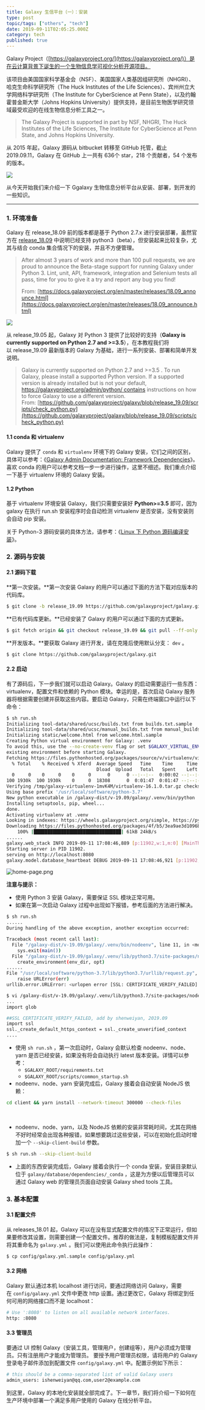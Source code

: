 ```yaml
---
title: Galaxy 生信平台（一）：安装
type: post
topic/tags: ["others", "tech"]
date: 2019-09-11T02:05:25.000Z
category: tech
published: true
---
```


Galaxy Project（[https://galaxyproject.org/](https://galaxyproject.org/)）是在云计算背景下诞生的一个生物信息学可视化分析开源项目。

该项目由美国国家科学基金会（NSF）、美国国家人类基因组研究所（NHGRI）、哈克生命科学研究所（The Huck Institutes of the Life Sciences）、宾州州立大学网络科学研究所（The Institute for CyberScience at Penn State），以及约翰霍普金斯大学（Johns Hopkins University）提供支持，是目前生物医学研究领域最受欢迎的在线生物信息分析工具之一。

> The Galaxy Project is supported in part by NSF, NHGRI, The Huck Institutes of the Life Sciences, The Institute for
CyberScience at Penn State, and Johns Hopkins University.


从 2015 年起，Galaxy 源码从 bitbucket 转移至 GitHub 托管，截止 2019.09.11，Galaxy 在 GitHub 上一共有 636个 star，218 个贡献者，54 个发布的版本。

![](https://note.bioitee.com/yuque/0/2019/png/126032/1568171961186-4c938202-5149-4af6-9804-4468b1d55c0a.png#align=left&display=inline&height=305&name=image.png&originHeight=305&originWidth=774&size=44884&status=done&width=774)

从今天开始我们来介绍一下 Ggalaxy 生物信息分析平台从安装、部署，到开发的一些知识。

---



### 1. 环境准备

Galaxy 在 release_18.09 前的版本都是基于 Python 2.7.x 进行安装部署，虽然官方在 [release_18.09](https://docs.galaxyproject.org/en/master/releases/18.09_announce.html) 中说明已经支持 python3（beta），但安装起来比较复杂，尤其与结合 conda 集合情况下的安装，并且不方便管理。

> After almost 3 years of work and more than 100 pull requests, we are proud to announce the Beta-stage support for running Galaxy under Python 3. Lint, unit, API, framework, integration and Selenium tests all pass, time for you to give it a try and report any bug you find!
> 
> From: [https://docs.galaxyproject.org/en/master/releases/18.09_announce.html](https://docs.galaxyproject.org/en/master/releases/18.09_announce.html)

![](https://note.bioitee.com/yuque/0/2019/png/126032/1568169612966-492007f5-561f-4594-9982-c0cf58edbb91.png#align=left&display=inline&height=273&name=image.png&originHeight=273&originWidth=766&size=63379&status=done&width=766)

从 release_19.05 起，Galaxy 对 Python 3 提供了比较好的支持（**Galaxy is currently supported on Python 2.7 and >=3.5**），在本教程我们将以 release_19.09 最新版本的 Galaxy 为基础，进行一系列安装、部署和简单开发说明。

> Galaxy is currently supported on Python 2.7 and >=3.5 . To run Galaxy, please install a supported Python version. If a supported version is already installed but is not your default, https://galaxyproject.org/admin/python/ contains instructions on how to force Galaxy to use a different version.
> From: [https://github.com/galaxyproject/galaxy/blob/release_19.09/scripts/check_python.py](https://github.com/galaxyproject/galaxy/blob/release_19.09/scripts/check_python.py)




#### 1.1 conda 和 virtualenv


Galaxy 提供了 `conda` 和 `virtualenv` 环境下的 Galaxy 安装，它们之间的区别，具体可以参考：《[Galaxy Admin Documentation: Framework Dependencies](https://docs.galaxyproject.org/en/master/admin/framework_dependencies.html#conda)》。喜欢 conda 的用户可以参考文档一步一步进行操作，这里不细述。我们重点介绍一下基于 virtualenv 环境的 Galaxy 安装。


#### 1.2 Python

基于 virtualenv 环境安装 Galaxy，我们只需要安装好 **Python>=3.5** 即可，因为 galaxy 在执行 run.sh 安装程序时会自动检测 virtualenv 是否安装，没有安装则会自动 pip 安装。

关于 Python-3 源码安装的具体方法，请参考：《[Linux 下 Python 源码编译安装](https://www.yuque.com/shenweiyan/cookbook/install-python-from-source)》。



### 2. 源码与安装


#### 2.1 源码下载

**第一次安装。**第一次安装 Galaxy 的用户可以通过下面的方法下载对应版本的代码库。
```bash
$ git clone -b release_19.09 https://github.com/galaxyproject/galaxy.git
```

**已有代码库更新。**已经安装了 Galaxy 的用户可以通过下面的方式更新。
```bash
$ git fetch origin && git checkout release_19.09 && git pull --ff-only origin release_19.09
```

**开发版本。**要获取 Galaxy 进行开发，请在克隆后使用默认分支： `dev` 。
```bash
$ git clone https://github.com/galaxyproject/galaxy.git
```



#### 2.2 启动

有了源码后，下一步我们就可以启动 Galaxy。Galaxy 的启动需要运行一些东西：virtualenv，配置文件和依赖的 Python 模块。幸运的是，首次启动 Galaxy 服务器将根据需要创建并获取这些内容。要启动 Galaxy，只需在终端窗口中运行以下命令：

```bash
$ sh run.sh
Initializing tool-data/shared/ucsc/builds.txt from builds.txt.sample
Initializing tool-data/shared/ucsc/manual_builds.txt from manual_builds.txt.sample
Initializing static/welcome.html from welcome.html.sample
Creating Python virtual environment for Galaxy: .venv
To avoid this, use the --no-create-venv flag or set $GALAXY_VIRTUAL_ENV to an
existing environment before starting Galaxy.
Fetching https://files.pythonhosted.org/packages/source/v/virtualenv/virtualenv-16.1.0.tar.gz
  % Total    % Received % Xferd  Average Speed   Time    Time     Time  Current
                                 Dload  Upload   Total   Spent    Left  Speed
  0     0    0     0    0     0      0      0 --:--:--  0:00:02 --:--:--     0
100 1930k  100 1930k    0     0  18308      0  0:01:47  0:01:47 --:--:-- 59849
Verifying /tmp/galaxy-virtualenv-1mvK4M/virtualenv-16.1.0.tar.gz checksum is f899fafcd92e1150f40c8215328be38ff24b519cd95357fa6e78e006c7638208
Using base prefix '/usr/local/software/python-3.7'
New python executable in /galaxy-dist/v-19.09/galaxy/.venv/bin/python
Installing setuptools, pip, wheel...
done.
Activating virtualenv at .venv
Looking in indexes: https://wheels.galaxyproject.org/simple, https://pypi.python.org/simple
Downloading https://files.pythonhosted.org/packages/4f/b5/3ea9ae3d1096b9ff31e8f1846c47d49f3129a12464ac0a73b602de458298/adal-1.2.2-py2.py3-none-any.whl (53kB)
    100% |████████████████████████████████| 61kB 24kB/s
......
galaxy.web_stack INFO 2019-09-11 17:08:46,889 [p:11902,w:1,m:0] [MainThread] Galaxy server instance 'main.web.1' is running
Starting server in PID 11902.
serving on http://localhost:8080
galaxy.model.database_heartbeat DEBUG 2019-09-11 17:08:46,921 [p:11902,w:1,m:0] [database_heartbeart_main.web.1.thread] main.web.1 is config watcher
```

![home-page.png](https://note.bioitee.com/yuque/0/2019/png/126032/1568293214413-3f04b1e2-415e-4f8d-b487-e94f70606f00.png#align=left&display=inline&height=1042&name=home-page.png&originHeight=1042&originWidth=1920&size=128944&status=done&width=1920)

**注意与提示：**

- 使用 Python 3 安装 Galaxy，需要保证 SSL 模块正常可用。
- 如果在第一次启动 Galaxy 过程中出现如下报错，参考后面的方法进行解决。

```bash
$ sh run.sh
......
During handling of the above exception, another exception occurred:

Traceback (most recent call last):
  File "/galaxy-dist/v-19.09/galaxy/.venv/bin/nodeenv", line 11, in <module>
    sys.exit(main())
  File "/galaxy-dist/v-19.09/galaxy/.venv/lib/python3.7/site-packages/nodeenv.py", line 1076, in main
    create_environment(env_dir, opt)
......
File "/usr/local/software/python-3.7/lib/python3.7/urllib/request.py", line 1319, in do_open
    raise URLError(err)
urllib.error.URLError: <urlopen error [SSL: CERTIFICATE_VERIFY_FAILED] certificate verify failed: unable to get local issuer certificate (_ssl.c:1056)>

$ vi /galaxy-dist/v-19.09/galaxy/.venv/lib/python3.7/site-packages/nodeenv.py
...
import glob

##SSL CERTIFICATE_VERIFY_FAILED, add by shenweiyan, 2019.09
import ssl
ssl._create_default_https_context = ssl._create_unverified_context
....
```

- 使用 `sh run.sh` ，第一次启动时，Galaxy 会默认检查 nodeenv、node、yarn 是否已经安装，如果没有将会自动执行 latest 版本安装。详情可以参考：
  - `$GALAXY_ROOT/requirements.txt` 
  - `$GALAXY_ROOT/scripts/common_startup.sh` 
- nodeenv、node、yarn 安装完成后，Galaxy 接着会自动安装 NodeJS 依赖：

```bash
cd client && yarn install --network-timeout 300000 --check-files
```
 

- nodeenv、node、yarn，以及 NodeJS 依赖的安装非常耗时间，尤其在网络不好时经常会出现各种报错，如果想要跳过这些安装，可以在初始化启动时增加一个 `--skip-client-build` 参数。 

```bash
$ sh run.sh --skip-client-build
```

- 上面的东西安装完成后，Galaxy 接着会执行一个 conda 安装，安装目录默认位于 `galaxy/database/dependencies/_conda` ，这是为方便以后管理员可以通过 Galaxy web 的管理员页面自动安装 Galaxy shed tools 工具。



### 3. 基本配置


#### 3.1 配置文件

从 releases_18.01 起，Galaxy 可以在没有显式配置文件的情况下正常运行，但如果要修改其设置，则需要创建一个配置文件。推荐的做法是，复制模板配置文件并将其重命名为 `galaxy.yml` 。我们可以使用此命令执行此操作：

```bash
$ cp config/galaxy.yml.sample config/galaxy.yml
```



#### 3.2 网络

Galaxy 默认通过本机 localhost 进行访问，要通过网络访问 Galaxy，需要在 `config/galaxy.yml` 文件中更改 http 设置。通过更改它，Galaxy 将绑定到任何可用的网络接口而不是 localhost：

```bash
# Use ':8080' to listen on all available network interfaces.
http: :8080
```



#### 3.3 管理员

要通过 UI 控制 Galaxy（安装工具，管理用户，创建组等），用户必须成为管理员。只有注册用户才能成为管理员。 要授予用户管理员权限，请将用户的 Galaxy 登录电子邮件添加到配置文件 `config/galaxy.yml` 中。配置示例如下所示：

```bash
# this should be a comma-separated list of valid Galaxy users
admin_users: ishenweiyan@qq.com,user2@example.com
```

到这里，Galaxy 的本地化安装就全部完成了。下一章节，我们将介绍一下如何在生产环境中部署一个满足多用户使用的 Galaxy 在线分析平台。
